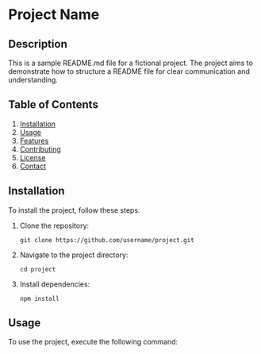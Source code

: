 # Project Name

## Description

This is a sample README.md file for a fictional project. The project aims to demonstrate how to structure a README file for clear communication and understanding.

## Table of Contents

1. [Installation](#installation)
2. [Usage](#usage)
3. [Features](#features)
4. [Contributing](#contributing)
5. [License](#license)
6. [Contact](#contact)

## Installation

To install the project, follow these steps:

1. Clone the repository: 
    ```
    git clone https://github.com/username/project.git
    ```

2. Navigate to the project directory:
    ```
    cd project
    ```

3. Install dependencies:
    ```
    npm install
    ```

## Usage

To use the project, execute the following command:

